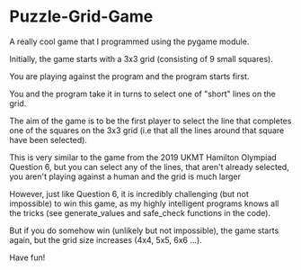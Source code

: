 # Puzzle-Grid-Game
A really cool game that I programmed using the pygame module.

Initially, the game starts with a 3x3 grid (consisting of 9 small squares). 

You are playing against the program and the program starts first.

You and the program take it in turns to select one of "short" lines on the grid.

The aim of the game is to be the first player to select the line that completes one of the squares on the 3x3 grid (i.e that all the lines around that square have been selected).

This is very similar to the game from the 2019 UKMT Hamilton Olympiad Question 6, but you can select any of the lines, that aren't already selected, you aren't playing against a human and the grid is much larger

However, just like Question 6, it is incredibly challenging (but not impossible) to win this game, as my highly intelligent programs knows all the tricks (see generate_values and safe_check functions in the code).

But if you do somehow win (unlikely but not impossible), the game starts again, but the grid size increases (4x4, 5x5, 6x6 ...).

Have fun!
